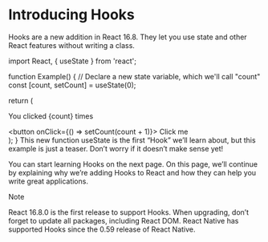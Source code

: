 # Introducing Hooks

Hooks are a new addition in React 16.8. They let you use state and other React features without writing a class.

import React, { useState } from 'react';

function Example() {
  // Declare a new state variable, which we'll call "count"
  const [count, setCount] = useState(0);

  return (
    <div>
      <p>You clicked {count} times</p>
      <button onClick={() => setCount(count + 1)}>
        Click me
      </button>
    </div>
  );
}
This new function useState is the first “Hook” we’ll learn about, but this example is just a teaser. Don’t worry if it doesn’t make sense yet!

You can start learning Hooks on the next page. On this page, we’ll continue by explaining why we’re adding Hooks to React and how they can help you write great applications.

Note

React 16.8.0 is the first release to support Hooks. When upgrading, don’t forget to update all packages, including React DOM. React Native has supported Hooks since the 0.59 release of React Native.
